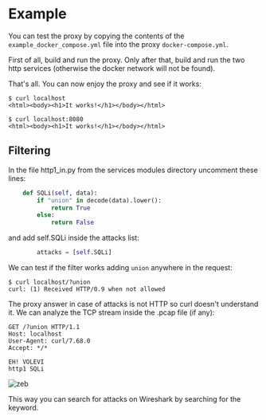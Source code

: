 # Example
You can test the proxy by copying the contents of the ```example_docker_compose.yml``` file into the proxy ```docker-compose.yml```.

First of all, build and run the proxy. Only after that, build and run the two http services (otherwise the docker network will not be found). 

That's all. You can now enjoy the proxy and see if it works:
```
$ curl localhost
<html><body><h1>It works!</h1></body></html>

$ curl localhost:8080
<html><body><h1>It works!</h1></body></html>
```

## Filtering
In the file http1_in.py from the services modules directory uncomment these lines:
```python
    def SQLi(self, data):
        if "union" in decode(data).lower():
            return True
        else:
            return False
```
and add self.SQLi inside the attacks list:
```python
        attacks = [self.SQLi]
```
We can test if the filter works adding ```union``` anywhere in the request:
```
$ curl localhost/?union
curl: (1) Received HTTP/0.9 when not allowed
```
The proxy answer in case of attacks is not HTTP so curl doesn't understand it. We can analyze the TCP stream inside the .pcap file (if any):
```
GET /?union HTTP/1.1
Host: localhost
User-Agent: curl/7.68.0
Accept: */*

EH! VOLEVI
http1 SQLi
```
![zeb](https://media.tenor.com/RuX0-g3wo-IAAAAC/zeb-zeb89.gif)


This way you can search for attacks on Wireshark by searching for the keyword.